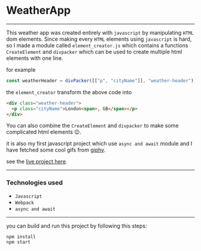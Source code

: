 # WeatherApp

---

This weather app was created entirely with `javascript` by manipulating `HTML` dom elements. Since making every `HTML` elements using `javascript` is hard, so I made a module called `element_creator.js` which contains a functions `CreateElement` and `divpacker` which can be used to create multiple html elements with one line.

for example

```javascript
const weatherHeader = divPacker([["p", "cityName"]], "weather-header");
```

the `element_creator` transform the above code into

```html
<div class="weather-header">
  <p class="cityName">London<span>, GB</span></p>
</div>
```

You can also combine the `CreateElement` and `divpacker` to make some complicated html elements :wink:.

it is also my first javascript project which use `async and await` module and I have fetched some cool gifs from [giphy](https://giphy.com/).

see the [live project here](https://karthicbz.github.io/Odin_WeatherApp/).

---

### Technologies used

- `Javascript`
- `Webpack`
- `async and await`

---

you can build and run this project by following this steps:

```
npm install
npm start
```
